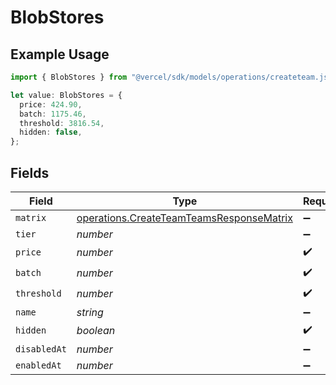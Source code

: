# BlobStores

## Example Usage

```typescript
import { BlobStores } from "@vercel/sdk/models/operations/createteam.js";

let value: BlobStores = {
  price: 424.90,
  batch: 1175.46,
  threshold: 3816.54,
  hidden: false,
};
```

## Fields

| Field                                                                                                | Type                                                                                                 | Required                                                                                             | Description                                                                                          |
| ---------------------------------------------------------------------------------------------------- | ---------------------------------------------------------------------------------------------------- | ---------------------------------------------------------------------------------------------------- | ---------------------------------------------------------------------------------------------------- |
| `matrix`                                                                                             | [operations.CreateTeamTeamsResponseMatrix](../../models/operations/createteamteamsresponsematrix.md) | :heavy_minus_sign:                                                                                   | N/A                                                                                                  |
| `tier`                                                                                               | *number*                                                                                             | :heavy_minus_sign:                                                                                   | N/A                                                                                                  |
| `price`                                                                                              | *number*                                                                                             | :heavy_check_mark:                                                                                   | N/A                                                                                                  |
| `batch`                                                                                              | *number*                                                                                             | :heavy_check_mark:                                                                                   | N/A                                                                                                  |
| `threshold`                                                                                          | *number*                                                                                             | :heavy_check_mark:                                                                                   | N/A                                                                                                  |
| `name`                                                                                               | *string*                                                                                             | :heavy_minus_sign:                                                                                   | N/A                                                                                                  |
| `hidden`                                                                                             | *boolean*                                                                                            | :heavy_check_mark:                                                                                   | N/A                                                                                                  |
| `disabledAt`                                                                                         | *number*                                                                                             | :heavy_minus_sign:                                                                                   | N/A                                                                                                  |
| `enabledAt`                                                                                          | *number*                                                                                             | :heavy_minus_sign:                                                                                   | N/A                                                                                                  |